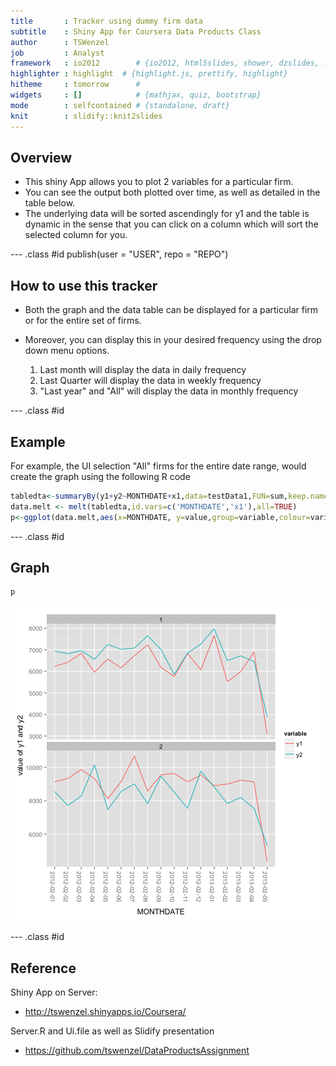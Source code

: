 ```yaml
---
title       : Tracker using dummy firm data
subtitle    : Shiny App for Coursera Data Products Class
author      : TSWenzel
job         : Analyst
framework   : io2012        # {io2012, html5slides, shower, dzslides, ...}
highlighter : highlight  # {highlight.js, prettify, highlight}
hitheme     : tomorrow      # 
widgets     : []            # {mathjax, quiz, bootstrap}
mode        : selfcontained # {standalone, draft}
knit        : slidify::knit2slides
---
```


## Overview
- This shiny App allows you to plot 2 variables for a particular firm.
- You can see the output both plotted over time, as well as detailed in the table below. 
- The underlying data will be sorted ascendingly for y1 and the table is dynamic in the sense that you can click on a column which will sort the selected column for you.

--- .class #id publish(user = "USER", repo = "REPO")

## How to use this tracker

- Both the graph and the data table can be displayed for a particular firm or for the entire set of firms. 
- Moreover, you can display this in your desired frequency using the drop down menu options. 

  1. Last month will display the data in daily frequency
  2. Last Quarter will display the data in weekly frequency
  3. "Last year" and  "All" will display the data in monthly frequency


--- .class #id 

## Example

For example, the UI selection "All" firms for the entire date range, would create the graph using the following R code




```r
tabledta<-summaryBy(y1+y2~MONTHDATE+x1,data=testData1,FUN=sum,keep.names=TRUE)
data.melt <- melt(tabledta,id.vars=c('MONTHDATE','x1'),all=TRUE)
p<-ggplot(data.melt,aes(x=MONTHDATE, y=value,group=variable,colour=variable))+geom_line()+facet_wrap(~x1,scales='free_y',ncol=1)+ylab("value of y1 and y2")+ theme(axis.text.x = element_text(angle = -90, hjust = 1))
```


--- .class #id 

## Graph

```r
p
```

![plot of chunk unnamed-chunk-2](assets/fig/unnamed-chunk-2.png) 


--- .class #id 


## Reference


Shiny App on Server: 
- http://tswenzel.shinyapps.io/Coursera/

Server.R and Ui.file as well as Slidify presentation
- https://github.com/tswenzel/DataProductsAssignment

